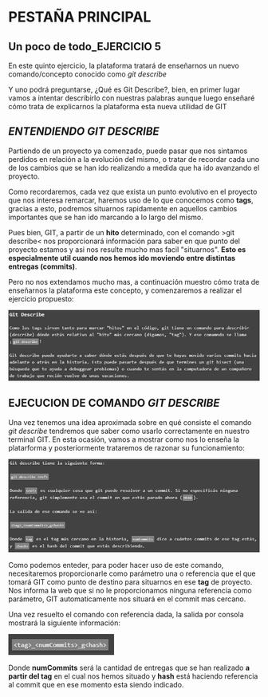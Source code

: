 # PESTAÑA PRINCIPAL 
## Un poco de todo_EJERCICIO 5

En este quinto ejercicio, la plataforma tratará de enseñarnos un nuevo comando/concepto conocido como _git describe_

Y uno podrá preguntarse, ¿Qué es Git Describe?, bien, en primer lugar vamos a intentar describirlo con nuestras palabras aunque luego enseñaré cómo trata de explicarnos la plataforma esta nueva utilidad de GIT

## _ENTENDIENDO GIT DESCRIBE_

Partiendo de un proyecto ya comenzado, puede pasar que nos sintamos perdidos en relación a la evolución del mismo, o tratar de recordar cada uno de los cambios que se han ido realizando a medida que ha ido avanzando el proyecto.

Como recordaremos, cada vez que exista un punto evolutivo en el proyecto que nos interesa remarcar, haremos uso de lo que conocemos como **tags**, gracias a esto, podremos situarnos rapidamente en aquellos cambios importantes que se han ido marcando a lo largo del mismo.

Pues bien, GIT, a partir de un **hito** determinado, con el comando >git describe< nos proporcionará información para saber en que punto del proyecto estamos y asi nos resulte mucho mas facil "situarnos". **Esto es especialmente util cuando nos hemos ido moviendo entre distintas entregas (commits)**. 

Pero no nos extendamos mucho mas, a continuación muestro cómo trata de enseñarnos la plataforma este concepto, y comenzaremos a realizar el ejercicio propuesto:

![Alt text](Introduccion.jpg)

## EJECUCION DE COMANDO _GIT DESCRIBE_

Una vez tenemos una idea aproximada sobre en qué consiste el comando _git describe_ tendremos que saber como usarlo correctamente en nuestro terminal GIT. En esta ocasión, vamos a mostrar como nos lo enseña la platarforma y posteriormente trataremos de razonar su funcionamiento:

![Alt text](Introduccion_funcionamiento.jpg)

Como podemos enteder, para poder hacer uso de este comando, necesitaremos proporcionarle como parámetro una **<ref>**  o referencia que el que tomará GIT como punto de destino para situarnos en ese **tag** de proyecto. Nos informa la web que si no le proporcionamos ninguna referencia como parámetro, GIT automaticamente nos situará en el commit mas cercano.

Una vez resuelto el comando con referencia dada, la salida por consola mostrará la siguiente información:

![Alt text](Introduccion_comandoSalida.jpg)

Donde **numCommits** será la cantidad de entregas que se han realizado **a partir del tag** en el cual nos hemos situado y **hash** está haciendo referencia al commit que en ese momento esta siendo indicado.